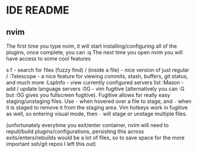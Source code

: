 # IDE README

## nvim

The first time you type nvim, it will start installing/configuring all of the plugins, once complete, you can :q
The next time you open nvim you will have access to some cool features

<space> s f - search for files (fuzzy find)
<space> / (inside a file) - nice version of just regular /
:Telescope - a nice feature for viewing commits, stash, buffers, git status, and much more
:LspInfo - view currently configured servers list
:Mason - add / update language servers
:0G - vim fugitive (alternatively you can :G but :0G gives you fullscreen fugitive). Fugitive allows for really easy staging/unstaging files. Use `-` when hovered over a file to stage, and `-` when it is staged to remove it from the staging area. Vim hotkeys work in fugitive as well, so entering visual mode, then `-` will stage or unstage multiple files.

(unfortunately everytime you exit/enter container, nvim will need to repull/build plugins/configurations, persisting this across exits/enters/rebuilds would be a lot of files, so to save space for the more important ssh/git repos I left this out)


